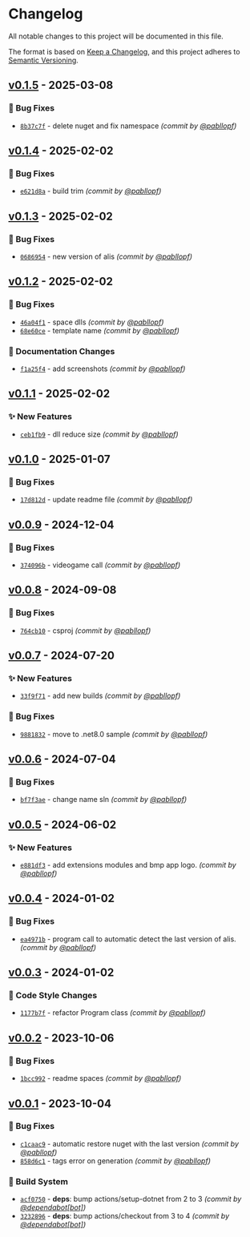 # Changelog
All notable changes to this project will be documented in this file.

The format is based on [Keep a Changelog](https://keepachangelog.com/en/1.0.0/),
and this project adheres to [Semantic Versioning](https://semver.org/spec/v2.0.0.html).

## [v0.1.5] - 2025-03-08
### :bug: Bug Fixes
- [`8b37c7f`](https://github.com/pabllopf/Alis.Template.Desktop/commit/8b37c7f3d2023ed9a7a5675ac0e1562dcad1dcc1) - delete nuget and fix namespace *(commit by [@pabllopf](https://github.com/pabllopf))*


## [v0.1.4] - 2025-02-02
### :bug: Bug Fixes
- [`e621d8a`](https://github.com/pabllopf/Alis.Template.Desktop/commit/e621d8afbf8045afcd46522f9029e769d341c65a) - build trim *(commit by [@pabllopf](https://github.com/pabllopf))*


## [v0.1.3] - 2025-02-02
### :bug: Bug Fixes
- [`0686954`](https://github.com/pabllopf/Alis.Template.Desktop/commit/068695441f4a9f347fdbf67df7c5a90fa82d250c) - new version of alis *(commit by [@pabllopf](https://github.com/pabllopf))*


## [v0.1.2] - 2025-02-02
### :bug: Bug Fixes
- [`46a04f1`](https://github.com/pabllopf/Alis.Template.Desktop/commit/46a04f189bfe2e484e6271707d7acf8ec593321b) - space dlls *(commit by [@pabllopf](https://github.com/pabllopf))*
- [`68e60ce`](https://github.com/pabllopf/Alis.Template.Desktop/commit/68e60cea73b0202e8a750e2fdb7851e1c3912f63) - template name *(commit by [@pabllopf](https://github.com/pabllopf))*

### :memo: Documentation Changes
- [`f1a25f4`](https://github.com/pabllopf/Alis.Template.Desktop/commit/f1a25f4ad249a158ee8032b2f636e9798c576a78) - add screenshots *(commit by [@pabllopf](https://github.com/pabllopf))*


## [v0.1.1] - 2025-02-02
### :sparkles: New Features
- [`ceb1fb9`](https://github.com/pabllopf/Alis.Template.Desktop/commit/ceb1fb9caac467e110e6bf7cd923ae731290e2dd) - dll reduce size *(commit by [@pabllopf](https://github.com/pabllopf))*


## [v0.1.0] - 2025-01-07
### :bug: Bug Fixes
- [`17d812d`](https://github.com/pabllopf/Alis.Template.Desktop/commit/17d812df3450e6bb790cf5bb538de19ccea04a7f) - update readme file *(commit by [@pabllopf](https://github.com/pabllopf))*


## [v0.0.9] - 2024-12-04
### :bug: Bug Fixes
- [`374096b`](https://github.com/pabllopf/Alis.Template.Desktop/commit/374096b843163fff8f8757c454332d9e404d897d) - videogame call *(commit by [@pabllopf](https://github.com/pabllopf))*


## [v0.0.8] - 2024-09-08
### :bug: Bug Fixes
- [`764cb10`](https://github.com/pabllopf/Alis.Template.Desktop/commit/764cb10e15180906a7a9fa2dfa0ef94b50b84e7a) - csproj *(commit by [@pabllopf](https://github.com/pabllopf))*


## [v0.0.7] - 2024-07-20
### :sparkles: New Features
- [`33f9f71`](https://github.com/pabllopf/Alis.Template.Desktop/commit/33f9f71517193519ccfb19836374d075ff1df39d) - add new builds *(commit by [@pabllopf](https://github.com/pabllopf))*

### :bug: Bug Fixes
- [`9881832`](https://github.com/pabllopf/Alis.Template.Desktop/commit/98818328f2711ec2e4aa0e630cc8dd01816ae6ec) - move to .net8.0 sample *(commit by [@pabllopf](https://github.com/pabllopf))*


## [v0.0.6] - 2024-07-04
### :bug: Bug Fixes
- [`bf7f3ae`](https://github.com/pabllopf/Alis.Template.Desktop/commit/bf7f3ae12815f303fc2299a541dffc576777f1ed) - change name sln *(commit by [@pabllopf](https://github.com/pabllopf))*


## [v0.0.5] - 2024-06-02
### :sparkles: New Features
- [`e881df3`](https://github.com/pabllopf/Alis.Template.Desktop/commit/e881df3fae42dd026336ae0420b0528ee8234580) - add extensions modules and bmp app logo. *(commit by [@pabllopf](https://github.com/pabllopf))*


## [v0.0.4] - 2024-01-02
### :bug: Bug Fixes
- [`ea4971b`](https://github.com/pabllopf/Alis.Template.Desktop/commit/ea4971b44046397616be6ecf8011a5c895a0523d) - program call to automatic detect the last version of alis. *(commit by [@pabllopf](https://github.com/pabllopf))*


## [v0.0.3] - 2024-01-02
### :art: Code Style Changes
- [`1177b7f`](https://github.com/pabllopf/Alis.Template.Desktop/commit/1177b7f82fe5f5b3d715a2ffed9a522e1701dc6c) - refactor Program class *(commit by [@pabllopf](https://github.com/pabllopf))*


## [v0.0.2] - 2023-10-06
### :bug: Bug Fixes
- [`1bcc992`](https://github.com/pabllopf/Alis.Template.Desktop/commit/1bcc992788770f66c8ef50da645cc4f5d95c764b) - readme spaces *(commit by [@pabllopf](https://github.com/pabllopf))*


## [v0.0.1] - 2023-10-04
### :bug: Bug Fixes
- [`c1caac9`](https://github.com/pabllopf/Alis.Template.Desktop/commit/c1caac9421823ee45838f2ae4f120691844d2830) - automatic restore nuget with the last version *(commit by [@pabllopf](https://github.com/pabllopf))*
- [`858d6c1`](https://github.com/pabllopf/Alis.Template.Desktop/commit/858d6c1ba37a20f69a38bce5e6b01586b20544de) - tags error on generation *(commit by [@pabllopf](https://github.com/pabllopf))*

### :construction_worker: Build System
- [`acf0750`](https://github.com/pabllopf/Alis.Template.Desktop/commit/acf07506ea57f91fa1c0f1a6d7fb6d228287cd99) - **deps**: bump actions/setup-dotnet from 2 to 3 *(commit by [@dependabot[bot]](https://github.com/apps/dependabot))*
- [`3232896`](https://github.com/pabllopf/Alis.Template.Desktop/commit/3232896a3db81a5d682b64672b14fd1f22c97af6) - **deps**: bump actions/checkout from 3 to 4 *(commit by [@dependabot[bot]](https://github.com/apps/dependabot))*


[v0.0.1]: https://github.com/pabllopf/Alis.Template.Desktop/compare/v0.0.0...v0.0.1
[v0.0.2]: https://github.com/pabllopf/Alis.Template.Desktop/compare/v0.0.1...v0.0.2
[v0.0.3]: https://github.com/pabllopf/Alis.Template.Desktop/compare/v0.0.2...v0.0.3
[v0.0.4]: https://github.com/pabllopf/Alis.Template.Desktop/compare/v0.0.3...v0.0.4
[v0.0.5]: https://github.com/pabllopf/Alis.Template.Desktop/compare/v0.0.4...v0.0.5
[v0.0.6]: https://github.com/pabllopf/Alis.Template.Desktop/compare/v0.0.5...v0.0.6
[v0.0.7]: https://github.com/pabllopf/Alis.Template.Desktop/compare/v0.0.6...v0.0.7
[v0.0.8]: https://github.com/pabllopf/Alis.Template.Desktop/compare/v0.0.7...v0.0.8
[v0.0.9]: https://github.com/pabllopf/Alis.Template.Desktop/compare/v0.0.8...v0.0.9
[v0.1.0]: https://github.com/pabllopf/Alis.Template.Desktop/compare/v0.0.9...v0.1.0
[v0.1.1]: https://github.com/pabllopf/Alis.Template.Desktop/compare/v0.1.0...v0.1.1
[v0.1.2]: https://github.com/pabllopf/Alis.Template.Desktop/compare/v0.1.1...v0.1.2
[v0.1.3]: https://github.com/pabllopf/Alis.Template.Desktop/compare/v0.1.2...v0.1.3
[v0.1.4]: https://github.com/pabllopf/Alis.Template.Desktop/compare/v0.1.3...v0.1.4
[v0.1.5]: https://github.com/pabllopf/Alis.Template.Desktop/compare/v0.1.4...v0.1.5
